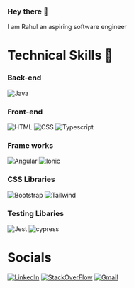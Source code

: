 ### Hey there 👋 
I am Rahul an aspiring software engineer  



# Technical Skills 🚀

### Back-end
![Java](https://img.shields.io/badge/Java-ED8B00?style=for-the-badge&logo=openjdk&logoColor=white)

### Front-end
![HTML](https://img.shields.io/badge/HTML5-E34F26?style=for-the-badge&logo=html5&logoColor=white)
![CSS](https://img.shields.io/badge/CSS-239220?&style=for-the-badge&logo=css3&logoColor=white)
![Typescript](https://img.shields.io/badge/TypeScript-007ACC?style=for-the-badge&logo=typescript&logoColor=white)

### Frame works
![Angular](https://img.shields.io/badge/Angular-DD0031?style=for-the-badge&logo=angular&logoColor=white)
![Ionic](https://img.shields.io/badge/Ionic-3880FF?style=for-the-badge&logo=ionic&logoColor=white)

### CSS Libraries
![Bootstrap](https://img.shields.io/badge/Bootstrap-563D7C?style=for-the-badge&logo=bootstrap&logoColor=white)
![Tailwind](https://img.shields.io/badge/Tailwind_CSS-38B2AC?style=for-the-badge&logo=tailwind-css&logoColor=white)

### Testing Libaries
![Jest](https://img.shields.io/badge/Jest-323330?style=for-the-badge&logo=Jest&logoColor=white)
![cypress](https://img.shields.io/badge/-cypress-%23E5E5E5?style=for-the-badge&logo=cypress&logoColor=058a5e)


# Socials
[![LinkedIn](	https://img.shields.io/badge/LinkedIn-0077B5?style=for-the-badge&logo=linkedin&logoColor=white)](https://www.linkedin.com/in/rahul-rajesh-s-b06386212/)
[![StackOverFlow](https://img.shields.io/badge/Stack_Overflow-FE7A16?style=for-the-badge&logo=stack-overflow&logoColor=white)](https://stackoverflow.com/users/23579476/rahul-rajesh)
[![Gmail](https://img.shields.io/badge/Gmail-D14836?style=for-the-badge&logo=gmail&logoColor=white)](mailto:rahrulrajeshrr365@gmail.com)

